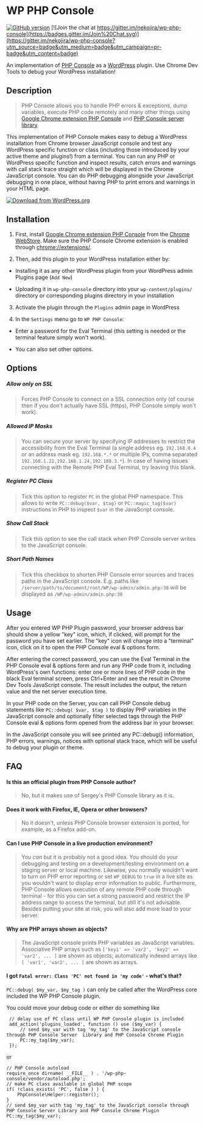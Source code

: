 # WP PHP Console

[![GitHub version](https://badge.fury.io/gh/nekojira%2Fwp-php-console.svg)](http://badge.fury.io/gh/nekojira%2Fwp-php-console)
[![Join the chat at https://gitter.im/nekojira/wp-php-console](https://badges.gitter.im/Join%20Chat.svg)](https://gitter.im/nekojira/wp-php-console?utm_source=badge&utm_medium=badge&utm_campaign=pr-badge&utm_content=badge)

An implementation of [PHP Console](https://github.com/barbushin/php-console "PHP Console") as a [WordPress](http://www.wordpress.org) plugin. Use Chrome Dev Tools to debug your WordPress installation!

## Description

> PHP Console allows you to handle PHP errors & exceptions, dump variables, execute PHP code remotely and many other things using [Google Chrome extension PHP Console](https://chrome.google.com/webstore/detail/php-console/nfhmhhlpfleoednkpnnnkolmclajemef) and [PHP Console server library](https://github.com/barbushin/php-console).

This implementation of PHP Console makes easy to debug a WordPress installation from Chrome browser JavaScript console and test any WordPress specific function or class (including those introduced by your active theme and plugins!) from a terminal. You can run any PHP or WordPress specific function and inspect results, catch errors and warnings with call stack trace straight which will be displayed in the Chrome JavaScript console. You can do PHP debugging alongside your JavaScript debugging in one place, without having PHP to print errors and warnings in your HTML page.

[![Download from WordPress.org](https://github.com/nekojira/wp-php-console/blob/master/assets/wordpress-download-btn.png)](https://wordpress.org/plugins/wp-php-console/)


## Installation

1. First, install [Google Chrome extension PHP Console](https://chrome.google.com/webstore/detail/php-console/nfhmhhlpfleoednkpnnnkolmclajemef) from the [Chrome WebStore](https://chrome.google.com/webstore/search/php%20console?_category=extensions).
Make sure the PHP Console Chrome extension is enabled through [chrome://extensions/](chrome://extensions/ "chrome://extensions/").

2. Then, add this plugin to your WordPress installation either by:

  - Installing it as any other WordPress plugin from your WordPress admin Plugins page (`Add New`)

  - Uploading it in `wp-php-console` directory into your `wp-content/plugins/` directory or corresponding plugins directory in your installation

3. Activate the plugin through the `Plugins` admin page in WordPress

4. In the `Settings` menu go to `WP PHP Console`:

  - Enter a password for the Eval Terminal (this setting is needed or the terminal feature simply won't work).

  - You can also set other options.

## Options

##### Allow only on SSL	
> Forces PHP Console to connect on a SSL connection only (of course then if you don't actually have SSL (https), PHP Console simply won't work).

##### Allowed IP Masks
> You can secure your server by specifying IP addresses to restrict the accessibility from the Eval Terminal (a single address eg. `192.168.0.4` or an address mask eg. `192.168.*.*` or multiple IPs, comma separated `192.168.1.22,192.168.1.24,192.168.3.*`). In case of having issues connecting with the Remote PHP Eval Terminal, try leaving this blank.

##### Register PC Class
> Tick this option to register `PC` in the global PHP namespace. This allows to write `PC::debug($var, $tag)` or `PC::magic_tag($var)` instructions in PHP to inspect `$var` in the JavaScript console.

##### Show Call Stack	
> Tick this option to see the call stack when PHP Console server writes to the JavaScript console.

##### Short Path Names
> Tick this checkbox to shorten PHP Console error sources and traces paths in the JavaScript console. E.g. paths like `/server/path/to/document/root/WP/wp-admin/admin.php:38` will be displayed as `/WP/wp-admin/admin.php:38`

## Usage

After you entered WP PHP Plugin password, your browser address bar should show a yellow "key" icon, which, if clicked, will prompt for the password you have set earlier.
The "key" icon will change into a "terminal" icon, click on it to open the PHP Console eval & options form.

After entering the correct password, you can use the Eval Terminal in the PHP Console eval & options form and run any PHP code from it, including WordPress's own functions: enter one or more lines of PHP code in the black Eval terminal screen, press Ctrl+Enter and see the result in Chrome Dev Tools JavaScript console.
The result includes the output, the return value and the net server execution time.

In your PHP code on the Server, you can call PHP Console debug statements like `PC::debug( $var, $tag )` to display PHP variables in the JavaScript console and optionally filter selected tags through the PHP Console eval & options form opened from the address bar in your browser.

In the JavaScript console you will see printed any PC::debug() information, PHP errors, warnings, notices with optional stack trace, which will be useful to debug your plugin or theme.

## FAQ

#### Is this an official plugin from PHP Console author?

>No, but it makes use of Sergey's PHP Console library as it is.

#### Does it work with Firefox, IE, Opera or other browsers?

>No it doesn't, unless PHP Console browser extension is ported, for example, as a Firefox add-on.

#### Can I use PHP Console in a live production environment?

>You *can* but it is probably not a good idea. You should do your debugging and testing on a development/testing environment on a staging server or local machine. Likewise, you normally wouldn't want to turn on PHP error reporting or set `WP_DEBUG` to `true` in a live site as you wouldn't want to display error information to public. Furthermore, PHP Console allows execution of any remote PHP code through terminal - for this you can set a strong password and restrict the IP address range to access the terminal, but still it's not advisable. Besides putting your site at risk, you will also add more load to your server.

#### Why are PHP arrays shown as objects?

>The JavaScript console prints PHP variables as JavaScript variables. Associative PHP arrays such as `['key1' => 'var2', 'key2' => 'var2', ... ]` are shown as objects; automatically indexed arrays like `[ 'var1', 'var2', ... ]` are shown as arrays.

#### I got `Fatal error: Class 'PC' not found in 'my code'` - what's that?

`PC::debug( $my_var, $my_tag )` can only be called after the WordPress core included the WP PHP Console plugin.

You could move your debug code or either do something like

     // delay use of PC class until WP PHP Console plugin is included
     add_action('plugins_loaded', function () use ($my_var) {
         // send $my_var with tag 'my_tag' to the JavaScript console through PHP Console Server  Library and PHP Console Chrome Plugin
         PC::my_tag($my_var);
     });


or

    // PHP Console autoload
    require_once dirname( __FILE__ ) . '/wp-php-console/vendor/autoload.php';
    // make PC class available in global PHP scope
    if( !class_exists( 'PC', false ) ) { 
        PhpConsole\Helper::register();
    }
    // send $my_var with tag 'my_tag' to the JavaScript console through PHP Console Server Library and PHP Console Chrome Plugin
    PC::my_tag($my_var);
